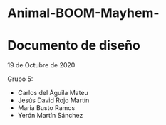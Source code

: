 # Animal-BOOM-Mayhem-

# Documento de diseño

19 de Octubre de 2020

Grupo 5:
- Carlos del Águila Mateu
- Jesús David Rojo Martín
- Maria Busto Ramos
- Yerón Martín Sánchez

